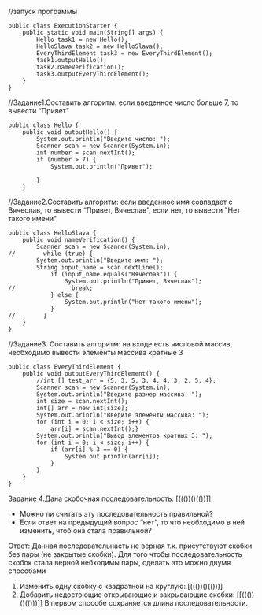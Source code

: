 //запуск программы

    public class ExecutionStarter {
        public static void main(String[] args) {
            Hello task1 = new Hello();
            HelloSlava task2 = new HelloSlava();
            EveryThirdElement task3 = new EveryThirdElement();
            task1.outputHello();
            task2.nameVerification();
            task3.outputEveryThirdElement();
        }
    }

//Задание1.Составить алгоритм: если введенное число больше 7, то вывести “Привет”

    public class Hello {
        public void outputHello() {
            System.out.println("Введите число: ");
            Scanner scan = new Scanner(System.in);
            int number = scan.nextInt();
            if (number > 7) {
                System.out.println("Привет");
    
            }
        }

//Задание2.Составить алгоритм: если введенное имя совпадает с Вячеслав, то вывести “Привет, Вячеслав”, если нет, то вывести "Нет такого имени"

    public class HelloSlava {
        public void nameVerification() {
            Scanner scan = new Scanner(System.in);
    //        while (true) {
            System.out.println("Введите имя: ");
            String input_name = scan.nextLine();
                if (input_name.equals("Вячеслав")) {
                    System.out.println("Привет, Вячеслав");
    //                break;
                } else {
                    System.out.println("Нет такого имени");
                }
    //        }
        }
    }
    
//Задание3. Составить алгоритм: на входе есть числовой массив, необходимо вывести элементы массива кратные 3
    
    public class EveryThirdElement {
        public void outputEveryThirdElement() {
            //int [] test_arr = {5, 3, 5, 3, 4, 4, 3, 2, 5, 4};
            Scanner scan = new Scanner(System.in);
            System.out.println("Введите размер массива: ");
            int size = scan.nextInt();
            int[] arr = new int[size];
            System.out.println("Введите элементы массива: ");
            for (int i = 0; i < size; i++) {
                arr[i] = scan.nextInt();}
            System.out.println("Вывод элементов кратных 3: ");
            for (int i = 0; i < size; i++) {
                if (arr[i] % 3 == 0) {
                    System.out.println(arr[i]);
                }
            }
        }
    }

Задание 4.Дана скобочная последовательность: [((())()(())]]
- Можно ли считать эту последовательность правильной?
- Если ответ на предыдущий вопрос “нет”, то что необходимо в ней изменить, чтоб она стала правильной?

Ответ:
Данная последовательнасть не верная т.к. присутствуют скобки без пары (не закрытые скобки).
Для того чтобы последовательность скобок стала верной небходимы пары, сделать это можно двумя способами
1. Изменить одну скобку с квадратной на круглую: [((())()(()))]
2. Добавить недостоющие открывающие и закрывающие скобки: [[((())()(()))]] 
В первом способе сохраняется длина последовательности.

